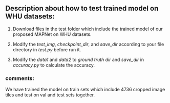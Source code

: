 ## Description about how to test trained model on WHU datasets:

1. Download files in the test folder which include the trained model of our proposed MAPNet on WHU datasets.

2. Modify the *test_img*, *checkpoint_dir*, and *save_dir*  according to your file directory in *test.py* before run it.

3. Modify the *data1* and *data2* to *ground truth dir* and *save_dir* in *accuracy.py* to calculate the  accuracy.



### comments:

We have trained the model on train sets  which include 4736 cropped image tiles and test on val and test sets together.


